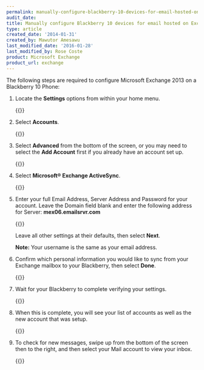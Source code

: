 ```yaml
---
permalink: manually-configure-blackberry-10-devices-for-email-hosted-on-exchange-2013/
audit_date:
title: Manually configure Blackberry 10 devices for email hosted on Exchange 2013
type: article
created_date: '2014-01-31'
created_by: Mawutor Amesawu
last_modified_date: '2016-01-28'
last_modified_by: Rose Coste
product: Microsoft Exchange
product_url: exchange
---
```


The following steps are required to configure Microsoft Exchange 2013 on
a Blackberry 10 Phone:

1. Locate the **Settings** options from within your home menu.

   {{<image src="1_25_0.png" alt="" title="">}}

2. Select **Accounts**.

   {{<image src="2_22_0.png" alt="" title="">}}

3. Select **Advanced** from the bottom of the screen, or you may need to
   select the **Add Account** first if you already have an account set up.

   {{<image src="3_20_0.png" alt="" title="">}}

4. Select **Microsoft&reg; Exchange ActiveSync**.

   {{<image src="4_13_0.png" alt="" title="">}}

5. Enter your full Email Address, Server Address and Password for your
   account. Leave the Domain field blank and enter the following address
   for Server: **mex06.emailsrvr.com**

   {{<image src="5_13_0.png" alt="" title="">}}

   Leave all other settings at their defaults, then select **Next**.

   **Note:** Your username is the same as your email address.

6. Confirm which personal information you would like to sync from your
   Exchange mailbox to your Blackberry, then select **Done**.

   {{<image src="6_14_0.png" alt="" title="">}}

7. Wait for your Blackberry to complete verifying your settings.

   {{<image src="7_7_0.png" alt="" title="">}}

8. When this is complete, you will see your list of accounts as well as
   the new account that was setup.

   {{<image src="8_5_0.png" alt="" title="">}}

9. To check for new messages, swipe up from the bottom of the screen then
   to the right, and then select your Mail account to view your inbox.

   {{<image src="9_4_0.png" alt="" title="">}}
